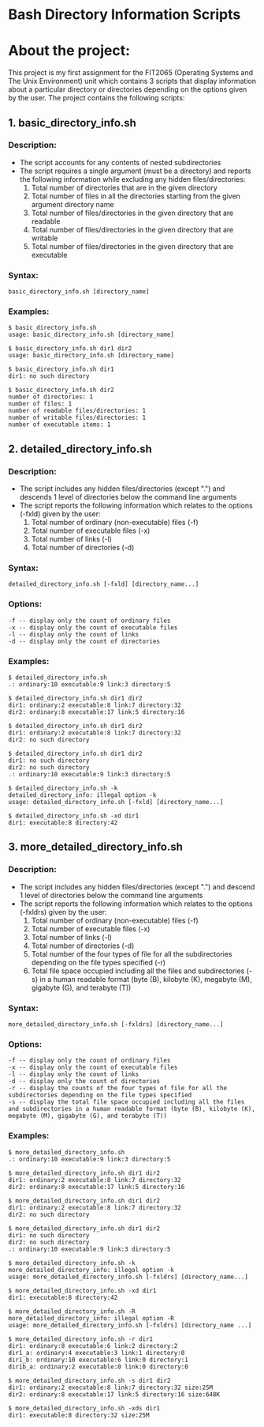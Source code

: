 # Bash Directory Information Scripts

# About the project:
This project is my first assignment for the FIT2065 (Operating Systems and The Unix Environment) unit which contains 3 scripts that display information about a particular directory or directories depending on the options given by the user. The project contains the following scripts:

## 1. basic_directory_info.sh 
### Description:
- The script accounts for any contents of nested subdirectories
- The script requires a single argument (must be a directory) and reports the following information while excluding any hidden files/directories:
  1. Total number of directories that are in the given directory
  2. Total number of files in all the directories starting from the given argument directory name
  3. Total number of files/directories in the given directory that are readable 
  4. Total number of files/directories in the given directory that are writable
  5. Total number of files/directories in the given directory that are executable
   
### Syntax:
    basic_directory_info.sh [directory_name]

### Examples:
    $ basic_directory_info.sh
    usage: basic_directory_info.sh [directory_name]

    $ basic_directory_info.sh dir1 dir2
    usage: basic_directory_info.sh [directory_name]

    $ basic_directory_info.sh dir1
    dir1: no such directory

    $ basic_directory_info.sh dir2
    number of directories: 1
    number of files: 1
    number of readable files/directories: 1
    number of writable files/directories: 1
    number of executable items: 1
    
## 2. detailed_directory_info.sh 
### Description:
- The script includes any hidden files/directories (except ".") and descends 1 level of directories below the command line arguments
- The script reports the following information which relates to the options (-fxld) given by the user:
  1. Total number of ordinary (non-executable) files (-f)
  2. Total number of executable files (-x)
  3. Total number of links (-l)
  4. Total number of directories (-d)
   
### Syntax:
    detailed_directory_info.sh [-fxld] [directory_name...]

### Options:
    -f -- display only the count of ordinary files
    -x -- display only the count of executable files
    -l -- display only the count of links
    -d -- display only the count of directories

### Examples:
    $ detailed_directory_info.sh
    .: ordinary:10 executable:9 link:3 directory:5

    $ detailed_directory_info.sh dir1 dir2
    dir1: ordinary:2 executable:8 link:7 directory:32
    dir2: ordinary:8 executable:17 link:5 directory:16

    $ detailed_directory_info.sh dir1 dir2
    dir1: ordinary:2 executable:8 link:7 directory:32
    dir2: no such directory

    $ detailed_directory_info.sh dir1 dir2
    dir1: no such directory
    dir2: no such directory
    .: ordinary:10 executable:9 link:3 directory:5

    $ detailed_directory_info.sh -k
    detailed_directory_info: illegal option -k
    usage: detailed_directory_info.sh [-fxld] [directory_name...]

    $ detailed_directory_info.sh -xd dir1
    dir1: executable:8 directory:42
 
 ## 3. more_detailed_directory_info.sh 
### Description:
- The script includes any hidden files/directories (except ".") and descend 1 level of directories below the command line arguments
- The script reports the following information which relates to the options (-fxldrs) given by the user:
  1. Total number of ordinary (non-executable) files (-f)
  2. Total number of executable files (-x)
  3. Total number of links (-l)
  4. Total number of directories (-d)
  5. Total number of the four types of file for all the subdirectories depending on the file types specified (-r)
  6. Total file space occupied including all the files and subdirectories (-s) in a human readable format (byte (B), kilobyte (K), megabyte (M), gigabyte (G), and terabyte (T))
   
### Syntax:
    more_detailed_directory_info.sh [-fxldrs] [directory_name...]

### Options:
    -f -- display only the count of ordinary files
    -x -- display only the count of executable files
    -l -- display only the count of links
    -d -- display only the count of directories
    -r -- display the counts of the four types of file for all the subdirectories depending on the file types specified
    -s -- display the total file space occupied including all the files and subdirectories in a human readable format (byte (B), kilobyte (K), megabyte (M), gigabyte (G), and terabyte (T))

### Examples:
    $ more_detailed_directory_info.sh
    .: ordinary:10 executable:9 link:3 directory:5

    $ more_detailed_directory_info.sh dir1 dir2
    dir1: ordinary:2 executable:8 link:7 directory:32
    dir2: ordinary:8 executable:17 link:5 directory:16

    $ more_detailed_directory_info.sh dir1 dir2
    dir1: ordinary:2 executable:8 link:7 directory:32
    dir2: no such directory

    $ more_detailed_directory_info.sh dir1 dir2
    dir1: no such directory
    dir2: no such directory
    .: ordinary:10 executable:9 link:3 directory:5

    $ more_detailed_directory_info.sh -k
    more_detailed_directory_info: illegal option -k
    usage: more_detailed_directory_info.sh [-fxldrs] [directory_name...]

    $ more_detailed_directory_info.sh -xd dir1
    dir1: executable:8 directory:42

    $ more_detailed_directory_info.sh -R
    more_detailed_directory_info: illegal option -R
    usage: more_detailed_directory_info.sh [-fxldrs] [directory_name ...]

    $ more_detailed_directory_info.sh -r dir1
    dir1: ordinary:8 executable:6 link:2 directory:2
    dir1_a: ordinary:4 executable:3 link:1 directory:0
    dir1_b: ordinary:10 executable:6 link:0 directory:1
    dir1b_a: ordinary:2 executable:0 link:0 directory:0

    $ more_detailed_directory_info.sh -s dir1 dir2
    dir1: ordinary:2 executable:8 link:7 directory:32 size:25M
    dir2: ordinary:8 executable:17 link:5 directory:16 size:648K

    $ more_detailed_directory_info.sh -xds dir1
    dir1: executable:8 directory:32 size:25M
